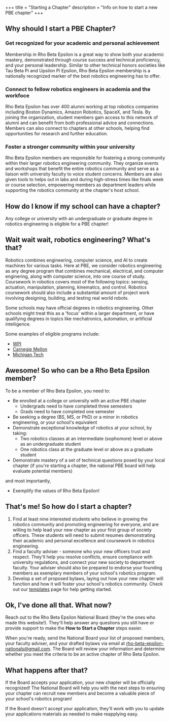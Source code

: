 +++
title = "Starting a Chapter"
description = "Info on how to start a new PBE chapter"
+++
## Why should I start a PBE Chapter?
### Get recognized for your academic and personal achievement
Membership in Rho Beta Epsilon is a great way to show both your academic mastery, demonstrated through course success and technical proficiency, and your personal leadership. Similar to other technical honors societies like Tau Beta Pi and Upsilon Pi Epsilon, Rho Beta Epsilon membership is a nationally recognized marker of the best robotics engineering has to offer.
### Connect to fellow robotics engineers in academia and the workfoce
Rho Beta Epsilon has over 400 alumni working at top robotics companies including Boston Dynamics, Amazon Robotics, SpaceX, and Tesla. By joining the organization, student members gain access to this network of alumni and can benefit from both professional advice and connections. Members can also connect to chapters at other schools, helping find opportunities for research and further education.
### Foster a stronger community within your university
Rho Beta Epsilon members are responsible for fostering a strong community within their larger robotics engineering community. They organize events and workshops that benefit the entire robotics community and serve as a liaison with university faculty to voice student concerns. Members are also given tools to helps out in labs and during high-stress times like finals week or course selection, empowering members as department leaders while supporting the robotics community at the chapter's host school.

## How do I know if my school can have a chapter?
Any college or university with an undergraduate or graduate degree in robotics engineering is eligible for a PBE chapter!

## Wait wait wait, robotics engineering? What's that?
Robotics combines engineering, computer science, and AI to create machines for various tasks. Here at PBE, we consider robotics engineering as any degree program that combines mechanical, electrical, and computer enginering, along with computer science, into one course of study. Coursework in robotics covers most of the following topics: sensing, actuation, manipulation, planning, kinematics, and control. Robotics coursework should also include a substantial amount of project work involving designing, building, and testing real world robots.

Some schools may have official degrees in robotics engineering. Other schools might treat this as a 'focus' within a larger department, or have qualifying degrees in topics like mechatronics, automation, or artificial inteliigence.

Some examples of eligible programs include:
- [WPI](https://www.wpi.edu/academics/departments/robotics-engineering)
- [Carnegie Mellon](https://www.ri.cmu.edu/education/academic-programs/bachelor-of-science-in-robotics/)
- [Michigan Tech](https://www.mtu.edu/admissions/academics/majors/robotics-engineering/)

## Awesome! So who can be a Rho Beta Epsilon member?
To be a member of Rho Beta Epsilon, you need to:
- Be enrolled at a college or university with an active PBE chapter
    - Undergrads need to have completed three semesters
    - Grads need to have completed one semester
- Be seeking a degree (BS, MS, or PhD) or a minor in robotics engineering, or your school's equivalent
- Demonstrate exceptional knowledge of robotics at your school, by taking:
    - Two robotics classes at an intermediate (sophomore) level or above as an undergraduate student
    - One robotics class at the graduate level or above as a graduate student
- Demonstrate mastery of a set of technical questions posed by your local chapter (if you're starting a chapter, the national PBE board will help evaluate potential members)

and most importantly,
- Exemplify the values of Rho Beta Epsilon!

## That's me! So how do I start a chapter?
1. Find at least nine interested students who believe in growing the robotics community and promoting engineering for everyone, and are willing to help lead your new chapter as your first group of society officers. These students will need to submit resumes demonstrating their academic and personal excellence and coursework in robotics engineering.
2. Find a faculty adviser - someone who your new officers trust and respect. They'll help you resolve conflicts, ensure compliance with university regulations, and connect your new society to department faculty. Your adviser should also be prepared to endorse your founding members as exemplary members of your school's robotics program.
3. Develop a set of proposed bylaws, laying out how your new chapter will function and how it will foster your school's robotics community. Check out our [templates](../resources/templates) page for help getting started.

## Ok, I've done all that. What now?
Reach out to the Rho Beta Epsilon National Board (they're the ones who made this website!). They'll help answer any questions you still have or provide support to make the **How to Start a Chapter** steps easier.

When you're ready, send the National Board your list of proposed members, your faculty adviser, and your drafted bylaws via email at [rho-beta-epsilon-nationals@gmail.com](rho-beta-epsilon-nationals@gmail.com). The Board will review your information and determine whether you meet the criteria to be an active chapter of Rho Beta Epsilon.

## What happens after that?
If the Board accepts your application, your new chapter will be officially recognized! The National Board will help you with the next steps to ensuring your chapter can recruit new members and become a valuable piece of your school's robotics program!

If the Board doesn't accept your application, they'll work with you to update your applications materials as needed to make reapplying easy.
